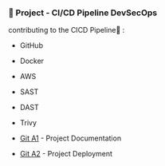 ### 🦦 Project - CI/CD Pipeline DevSecOps

contributing to the CICD Pipeline🔧 :

- GitHub
- Docker
- AWS
- SAST
- DAST
- Trivy

- [Git A1](https://github.com/DITISS-AUG24-PROJECT/A1) - Project Documentation
- [Git A2](https://github.com/DITISS-AUG24-PROJECT/A2) - Project Deployment

